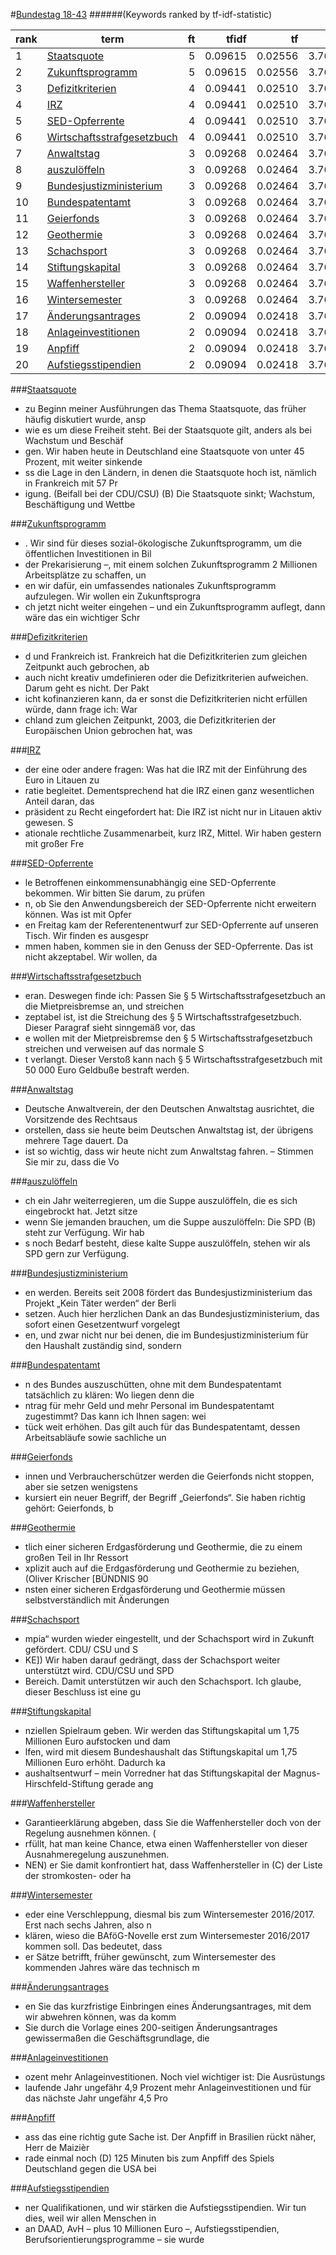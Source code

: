 #<a href='http://dip21.bundestag.de/dip21/btp/18/18043.pdf' target='x'>Bundestag 18-43</a> 
######(Keywords ranked by tf-idf-statistic) 

rank | term | ft | tfidf | tf | idf
--- | --- | ---: | ---: | ---: | ---:
1 | [Staatsquote](#staatsquote) | 5 | 0.09615 | 0.02556 | 3.76120
2 | [Zukunftsprogramm](#zukunftsprogramm) | 5 | 0.09615 | 0.02556 | 3.76120
3 | [Defizitkriterien](#defizitkriterien) | 4 | 0.09441 | 0.02510 | 3.76120
4 | [IRZ](#irz) | 4 | 0.09441 | 0.02510 | 3.76120
5 | [SED-Opferrente](#sed-opferrente) | 4 | 0.09441 | 0.02510 | 3.76120
6 | [Wirtschaftsstrafgesetzbuch](#wirtschaftsstrafgesetzbuch) | 4 | 0.09441 | 0.02510 | 3.76120
7 | [Anwaltstag](#anwaltstag) | 3 | 0.09268 | 0.02464 | 3.76120
8 | [auszulöffeln](#auszulöffeln) | 3 | 0.09268 | 0.02464 | 3.76120
9 | [Bundesjustizministerium](#bundesjustizministerium) | 3 | 0.09268 | 0.02464 | 3.76120
10 | [Bundespatentamt](#bundespatentamt) | 3 | 0.09268 | 0.02464 | 3.76120
11 | [Geierfonds](#geierfonds) | 3 | 0.09268 | 0.02464 | 3.76120
12 | [Geothermie](#geothermie) | 3 | 0.09268 | 0.02464 | 3.76120
13 | [Schachsport](#schachsport) | 3 | 0.09268 | 0.02464 | 3.76120
14 | [Stiftungskapital](#stiftungskapital) | 3 | 0.09268 | 0.02464 | 3.76120
15 | [Waffenhersteller](#waffenhersteller) | 3 | 0.09268 | 0.02464 | 3.76120
16 | [Wintersemester](#wintersemester) | 3 | 0.09268 | 0.02464 | 3.76120
17 | [Änderungsantrages](#änderungsantrages) | 2 | 0.09094 | 0.02418 | 3.76120
18 | [Anlageinvestitionen](#anlageinvestitionen) | 2 | 0.09094 | 0.02418 | 3.76120
19 | [Anpfiff](#anpfiff) | 2 | 0.09094 | 0.02418 | 3.76120
20 | [Aufstiegsstipendien](#aufstiegsstipendien) | 2 | 0.09094 | 0.02418 | 3.76120 

###[Staatsquote](#bundestag-18-43)

*  zu Beginn meiner Ausführungen das Thema Staatsquote, das früher häufig diskutiert wurde, ansp
*  wie es um diese Freiheit steht. Bei der Staatsquote gilt, anders als bei Wachstum und Beschäf
* gen. Wir haben heute in Deutschland eine Staatsquote von unter 45 Prozent, mit weiter sinkende
* ss die Lage in den Ländern, in denen die Staatsquote hoch ist, nämlich in Frankreich mit 57 Pr
* igung. (Beifall bei der CDU/CSU) (B) Die Staatsquote sinkt; Wachstum, Beschäftigung und Wettbe 

###[Zukunftsprogramm](#bundestag-18-43)

* . Wir sind für dieses sozial-ökologische Zukunftsprogramm, um die öffentlichen Investitionen in Bil
*  der Prekarisierung –, mit einem solchen Zukunftsprogramm 2 Millionen Arbeitsplätze zu schaffen, un
* en wir dafür, ein umfassendes nationales Zukunftsprogramm aufzulegen. Wir wollen ein Zukunftsprogra
* ch jetzt nicht weiter eingehen – und ein Zukunftsprogramm auflegt, dann wäre das ein wichtiger Schr 

###[Defizitkriterien](#bundestag-18-43)

* d und Frankreich ist. Frankreich hat die Defizitkriterien zum gleichen Zeitpunkt auch gebrochen, ab
* auch nicht kreativ umdefinieren oder die Defizitkriterien aufweichen. Darum geht es nicht. Der Pakt
* icht kofinanzieren kann, da er sonst die Defizitkriterien nicht erfüllen würde, dann frage ich: War
* chland zum gleichen Zeitpunkt, 2003, die Defizitkriterien der Europäischen Union gebrochen hat, was 

###[IRZ](#bundestag-18-43)

* der eine oder andere fragen: Was hat die IRZ mit der Einführung des Euro in Litauen zu
* ratie begleitet. Dementsprechend hat die IRZ einen ganz wesentlichen Anteil daran, das
* präsident zu Recht eingefordert hat: Die IRZ ist nicht nur in Litauen aktiv gewesen. S
* ationale rechtliche Zusammenarbeit, kurz IRZ, Mittel. Wir haben gestern mit großer Fre 

###[SED-Opferrente](#bundestag-18-43)

* le Betroffenen einkommensunabhängig eine SED-Opferrente bekommen. Wir bitten Sie darum, zu prüfen
* n, ob Sie den Anwendungsbereich der SED-Opferrente nicht erweitern können. Was ist mit Opfer
* en Freitag kam der Referentenentwurf zur SED-Opferrente auf unseren Tisch. Wir finden es ausgespr
* mmen haben, kommen sie in den Genuss der SED-Opferrente. Das ist nicht akzeptabel. Wir wollen, da 

###[Wirtschaftsstrafgesetzbuch](#bundestag-18-43)

* eran. Deswegen finde ich: Passen Sie § 5 Wirtschaftsstrafgesetzbuch an die Mietpreisbremse an, und streichen 
* zeptabel ist, ist die Streichung des § 5 Wirtschaftsstrafgesetzbuch. Dieser Paragraf sieht sinngemäß vor, das
* e wollen mit der Mietpreisbremse den § 5 Wirtschaftsstrafgesetzbuch streichen und verweisen auf das normale S
* t verlangt. Dieser Verstoß kann nach § 5 Wirtschaftsstrafgesetzbuch mit 50 000 Euro Geldbuße bestraft werden. 

###[Anwaltstag](#bundestag-18-43)

* Deutsche Anwaltverein, der den Deutschen Anwaltstag ausrichtet, die Vorsitzende des Rechtsaus
* orstellen, dass sie heute beim Deutschen Anwaltstag ist, der übrigens mehrere Tage dauert. Da
* ist so wichtig, dass wir heute nicht zum Anwaltstag fahren. – Stimmen Sie mir zu, dass die Vo 

###[auszulöffeln](#bundestag-18-43)

* ch ein Jahr weiterregieren, um die Suppe auszulöffeln, die es sich eingebrockt hat. Jetzt sitze
* wenn Sie jemanden brauchen, um die Suppe auszulöffeln: Die SPD (B) steht zur Verfügung. Wir hab
* s noch Bedarf besteht, diese kalte Suppe auszulöffeln, stehen wir als SPD gern zur Verfügung.   

###[Bundesjustizministerium](#bundestag-18-43)

* en werden. Bereits seit 2008 fördert das Bundesjustizministerium das Projekt „Kein Täter werden“ der Berli
* setzen. Auch hier herzlichen Dank an das Bundesjustizministerium, das sofort einen Gesetzentwurf vorgelegt
* en, und zwar nicht nur bei denen, die im Bundesjustizministerium für den Haushalt zuständig sind, sondern  

###[Bundespatentamt](#bundestag-18-43)

* n des Bundes auszuschütten, ohne mit dem Bundespatentamt tatsächlich zu klären: Wo liegen denn die
* ntrag für mehr Geld und mehr Personal im Bundespatentamt zugestimmt? Das kann ich Ihnen sagen: wei
* tück weit erhöhen. Das gilt auch für das Bundespatentamt, dessen Arbeitsabläufe sowie sachliche un 

###[Geierfonds](#bundestag-18-43)

* innen und Verbraucherschützer werden die Geierfonds nicht stoppen, aber sie setzen wenigstens
* kursiert ein neuer Begriff, der Begriff „Geierfonds“. Sie haben richtig gehört: Geierfonds, b 

###[Geothermie](#bundestag-18-43)

* tlich einer sicheren Erdgasförderung und Geothermie, die zu einem großen Teil in Ihr Ressort 
* xplizit auch auf die Erdgasförderung und Geothermie zu beziehen, (Oliver Krischer [BÜNDNIS 90
* nsten einer sicheren Erdgasförderung und Geothermie müssen selbstverständlich mit Änderungen  

###[Schachsport](#bundestag-18-43)

* mpia“ wurden wieder eingestellt, und der Schachsport wird in Zukunft gefördert. CDU/ CSU und S
* KE]) Wir haben darauf gedrängt, dass der Schachsport weiter unterstützt wird. CDU/CSU und SPD 
* Bereich. Damit unterstützen wir auch den Schachsport. Ich glaube, dieser Beschluss ist eine gu 

###[Stiftungskapital](#bundestag-18-43)

* nziellen Spielraum geben. Wir werden das Stiftungskapital um 1,75 Millionen Euro aufstocken und dam
* lfen, wird mit diesem Bundeshaushalt das Stiftungskapital um 1,75 Millionen Euro erhöht. Dadurch ka
* aushaltsentwurf – mein Vorredner hat das Stiftungskapital der Magnus-Hirschfeld-Stiftung gerade ang 

###[Waffenhersteller](#bundestag-18-43)

*  Garantieerklärung abgeben, dass Sie die Waffenhersteller doch von der Regelung ausnehmen können. (
* rfüllt, hat man keine Chance, etwa einen Waffenhersteller von dieser Ausnahmeregelung auszunehmen. 
* NEN) er Sie damit konfrontiert hat, dass Waffenhersteller in (C) der Liste der stromkosten- oder ha 

###[Wintersemester](#bundestag-18-43)

* eder eine Verschleppung, diesmal bis zum Wintersemester 2016/2017. Erst nach sechs Jahren, also n
* klären, wieso die BAföG-Novelle erst zum Wintersemester 2016/2017 kommen soll. Das bedeutet, dass
* er Sätze betrifft, früher gewünscht, zum Wintersemester des kommenden Jahres wäre das technisch m 

###[Änderungsantrages](#bundestag-18-43)

* en Sie das kurzfristige Einbringen eines Änderungsantrages, mit dem wir abwehren können, was da komm
* Sie durch die Vorlage eines 200-seitigen Änderungsantrages gewissermaßen die Geschäftsgrundlage, die 

###[Anlageinvestitionen](#bundestag-18-43)

* ozent mehr Anlageinvestitionen. Noch viel wichtiger ist: Die Ausrüstungs
*  laufende Jahr ungefähr 4,9 Prozent mehr Anlageinvestitionen und für das nächste Jahr ungefähr 4,5 Pro 

###[Anpfiff](#bundestag-18-43)

* ass das eine richtig gute Sache ist. Der Anpfiff in Brasilien rückt näher, Herr de Maizièr
* rade einmal noch (D) 125 Minuten bis zum Anpfiff des Spiels Deutschland gegen die USA bei  

###[Aufstiegsstipendien](#bundestag-18-43)

* ner Qualifikationen, und wir stärken die Aufstiegsstipendien. Wir tun dies, weil wir allen Menschen in
* an DAAD, AvH – plus 10 Millionen Euro –, Aufstiegsstipendien, Berufsorientierungsprogramme – sie wurde 

